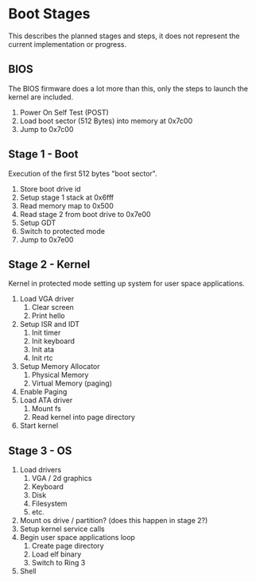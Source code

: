 # Boot Stages

This describes the planned stages and steps, it does not represent the current
implementation or progress.

## BIOS

The BIOS firmware does a lot more than this, only the steps to launch the kernel
are included.

1. Power On Self Test (POST)
2. Load boot sector (512 Bytes) into memory at 0x7c00
3. Jump to 0x7c00

## Stage 1 - Boot

Execution of the first 512 bytes "boot sector".

1. Store boot drive id
2. Setup stage 1 stack at 0x6fff
3. Read memory map to 0x500
4. Read stage 2 from boot drive to 0x7e00
5. Setup GDT
7. Switch to protected mode
8. Jump to 0x7e00

## Stage 2 - Kernel

Kernel in protected mode setting up system for user space applications.

1. Load VGA driver
   1. Clear screen
   2. Print hello
2. Setup ISR and IDT
   1. Init timer
   2. Init keyboard
   3. Init ata
   4. Init rtc
3. Setup Memory Allocator
   1. Physical Memory
   2. Virtual Memory (paging)
4. Enable Paging
5. Load ATA driver
   1. Mount fs
   2. Read kernel into page directory
6. Start kernel

## Stage 3 - OS

1. Load drivers
   1. VGA / 2d graphics
   2. Keyboard
   3. Disk
   4. Filesystem
   5. etc.
2. Mount os drive / partition? (does this happen in stage 2?)
3. Setup kernel service calls
4. Begin user space applications loop
   1. Create page directory
   2. Load elf binary
   3. Switch to Ring 3
5. Shell
